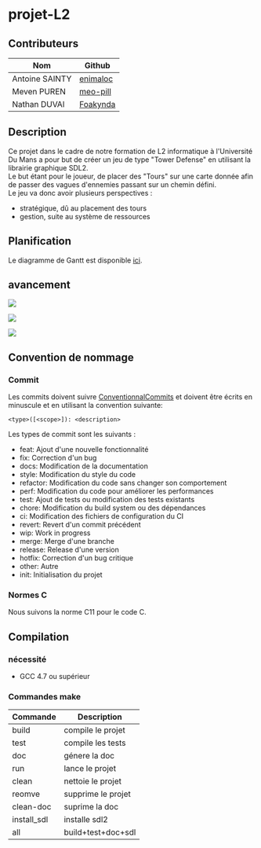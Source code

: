 # projet-L2
## Contributeurs
| Nom            | Github                                  |
|----------------|-----------------------------------------|
| Antoine SAINTY | [enimaloc](https://github.com/enimaloc) |
| Meven PUREN    | [meo-pill](https://github.com/meo-pill) |
| Nathan DUVAl   | [Foakynda](https://github.com/foakynda) |

## Description
Ce projet dans le cadre de notre formation de L2 informatique à l'Université Du Mans a pour but de créer un jeu de type "Tower Defense" en utilisant la librairie graphique SDL2. <br>
Le but étant pour le joueur, de placer des "Tours" sur une carte donnée afin de passer des vagues d'ennemies passant sur un chemin défini. <br>
Le jeu va donc avoir plusieurs perspectives :
- stratégique, dû au placement des tours
- gestion, suite au système de ressources

## Planification
Le diagramme de Gantt est disponible [ici](https://docs.google.com/spreadsheets/d/1WgdX5Zml3Ks-bE99PTovAkDHtlANthjp1Kes8xw4FFY).

## avancement
![](https://img.shields.io/badge/State-In_production-brightgreen?style=for-the-badge)

![](https://img.shields.io/github/issues/tower-defense-L2/projet-L2?style=for-the-badge)

![](https://img.shields.io/github/issues-pr/tower-defense-L2/projet-L2?style=for-the-badge)

## Convention de nommage
### Commit
Les commits doivent suivre [ConventionnalCommits](https://www.conventionalcommits.org/en/v1.0.0/) et doivent être écrits en minuscule et en utilisant la convention suivante:
```
<type>([<scope>]): <description>
```
Les types de commit sont les suivants :
- feat: Ajout d'une nouvelle fonctionnalité
- fix: Correction d'un bug
- docs: Modification de la documentation
- style: Modification du style du code
- refactor: Modification du code sans changer son comportement
- perf: Modification du code pour améliorer les performances
- test: Ajout de tests ou modification des tests existants
- chore: Modification du build system ou des dépendances
- ci: Modification des fichiers de configuration du CI
- revert: Revert d'un commit précédent
- wip: Work in progress
- merge: Merge d'une branche
- release: Release d'une version
- hotfix: Correction d'un bug critique
- other: Autre
- init: Initialisation du projet

### Normes C
Nous suivons la norme C11 pour le code C. <br>

## Compilation

### nécessité
- GCC 4.7 ou supérieur

### Commandes make

|  Commande   |    Description     |
|-------------|--------------------|
| build       | compile le projet  |
| test        | compile les tests  |
| doc         | génere la doc      |
| run         | lance le projet    |
| clean       | nettoie le projet  |
| reomve      | supprime le projet |
| clean-doc   | suprime la doc     |
| install_sdl | installe sdl2      |
| all         | build+test+doc+sdl |